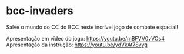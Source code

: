 # bcc-invaders
Salve o mundo do CC do BCC neste incrível jogo de combate espacial!

Apresentação em vídeo do jogo: https://youtu.be/mBFVV0vVOs4
Apresentação da instrução: https://youtu.be/ydVkAt78vyg
